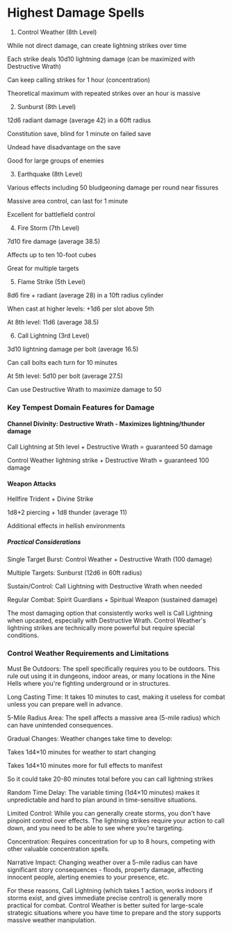 # Highest Damage Spells

1. Control Weather (8th Level)

While not direct damage, can create lightning strikes over time

Each strike deals 10d10 lightning damage (can be maximized with Destructive Wrath)

Can keep calling strikes for 1 hour (concentration)

Theoretical maximum with repeated strikes over an hour is massive

2. Sunburst (8th Level)

12d6 radiant damage (average 42) in a 60ft radius

Constitution save, blind for 1 minute on failed save

Undead have disadvantage on the save

Good for large groups of enemies

3. Earthquake (8th Level)

Various effects including 50 bludgeoning damage per round near fissures

Massive area control, can last for 1 minute

Excellent for battlefield control

4. Fire Storm (7th Level)

7d10 fire damage (average 38.5)

Affects up to ten 10-foot cubes

Great for multiple targets

5. Flame Strike (5th Level)

8d6 fire + radiant (average 28) in a 10ft radius cylinder

When cast at higher levels: +1d6 per slot above 5th

At 8th level: 11d6 (average 38.5)

6. Call Lightning (3rd Level)

3d10 lightning damage per bolt (average 16.5)

Can call bolts each turn for 10 minutes

At 5th level: 5d10 per bolt (average 27.5)

Can use Destructive Wrath to maximize damage to 50

### Key Tempest Domain Features for Damage

#### Channel Divinity: Destructive Wrath - Maximizes lightning/thunder damage

Call Lightning at 5th level + Destructive Wrath = guaranteed 50 damage

Control Weather lightning strike + Destructive Wrath = guaranteed 100 damage

#### Weapon Attacks

Hellfire Trident + Divine Strike

1d8+2 piercing + 1d8 thunder (average 11)

Additional effects in hellish environments

##### Practical Considerations

Single Target Burst: Control Weather + Destructive Wrath (100 damage)

Multiple Targets: Sunburst (12d6 in 60ft radius)

Sustain/Control: Call Lightning with Destructive Wrath when needed

Regular Combat: Spirit Guardians + Spiritual Weapon (sustained damage)

The most damaging option that consistently works well is Call Lightning when upcasted, especially with Destructive Wrath. Control Weather's lightning strikes are technically more powerful but require special conditions.

### Control Weather Requirements and Limitations

Must Be Outdoors: The spell specifically requires you to be outdoors. This rule out using it in dungeons, indoor areas, or many locations in the Nine Hells where you're fighting underground or in structures.

Long Casting Time: It takes 10 minutes to cast, making it useless for combat unless you can prepare well in advance.

5-Mile Radius Area: The spell affects a massive area (5-mile radius) which can have unintended consequences.

Gradual Changes: Weather changes take time to develop:

Takes 1d4×10 minutes for weather to start changing

Takes 1d4×10 minutes more for full effects to manifest

So it could take 20-80 minutes total before you can call lightning strikes

Random Time Delay: The variable timing (1d4×10 minutes) makes it unpredictable and hard to plan around in time-sensitive situations.

Limited Control: While you can generally create storms, you don't have pinpoint control over effects. The lightning strikes require your action to call down, and you need to be able to see where you're targeting.

Concentration: Requires concentration for up to 8 hours, competing with other valuable concentration spells.

Narrative Impact: Changing weather over a 5-mile radius can have significant story consequences - floods, property damage, affecting innocent people, alerting enemies to your presence, etc.

For these reasons, Call Lightning (which takes 1 action, works indoors if storms exist, and gives immediate precise control) is generally more practical for combat. Control Weather is better suited for large-scale strategic situations where you have time to prepare and the story supports massive weather manipulation.
